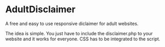 # AdultDisclaimer
A free and easy to use responsive diclaimer for adult websites.

The idea is simple. You just have to include the disclaimer.php to your website and it works for everyone.
CSS has to be integrated to the script.
